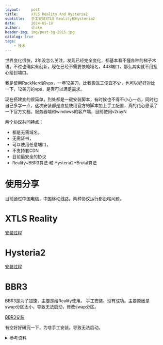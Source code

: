 ```yaml
---
layout:     post
title:      XTLS Reality And Hysteria2
subtitle:   手工安装XTLS Reality和Hysteria2
date:       2024-05-19
author:     shake
header-img: img/post-bg-2015.jpg
catalog: true
tags:
    - 技术
---
```


世界变化很快，2年没怎么关注，发现已经完全变化，都基本看不懂各种的梯子术语。不过也确实有创新，现在已经不需要依赖域名，443端口，那么其实就不用担心给封端口。

我是使用RackNerd的vps，一年12美刀，比我搬瓦工便宜不少，也可以好好对比一下，12美刀的vps，是否可以满足需求。

现在搭建变的很简单，到处都是一键安装脚本，有时候也不得不小心一点，同时也自己多学一点，这次安装都是直接使用官方的脚本加上手工配置，真的花心思读了一下官方文档。服务器端和windows的客户端，目前使用v2rayN

两个协议共同特点：

* 都是无需域名，
* 无需证书，
* 可以使用任意端口，
* 不支持套CDN
* 目前最安全的协议
* Reality+BBR3算法 和 Hysteria2+Brutal算法

# 使用分享

目前通过中国电信，中国移动线路，两种协议运行都没啥问题。

# XTLS Reality

[安装过程](https://github.com/shake/Xray-install)

# Hysteria2

[安装过程](https://github.com/shake/hysteria)

# BBR3

BBR3是为了加速，主要是给Reality使用。
手工安装，没有成功。主要原因是swap分区太小，导致无法启动，修改swap分区。

[BBR3安装](https://github.com/shake/xray-install/)

有空好好研究一下，为啥手工安装，导致无法启动。

<details><summary>参考资料</summary>
<p>

* github
* 微软

</p>
</details> 
